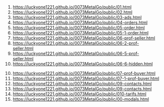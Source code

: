 <!-- https://github.com/luckyone1221/0073MetalGo -->

1. <https://luckyone1221.github.io/0073MetalGo/public/01.html>
2. <https://luckyone1221.github.io/0073MetalGo/public/02.html>
3. <https://luckyone1221.github.io/0073MetalGo/public/03-ads.html>
4. <https://luckyone1221.github.io/0073MetalGo/public/04-orders.html>
5. <https://luckyone1221.github.io/0073MetalGo/public/05-order.html>
6. <https://luckyone1221.github.io/0073MetalGo/public/05-1-order.html>
7. <https://luckyone1221.github.io/0073MetalGo/public/06-prof-seller.html>
8. <https://luckyone1221.github.io/0073MetalGo/public/06-2-prof-seller.html>
9. <https://luckyone1221.github.io/0073MetalGo/public/06-5-prof-seller.html>
9. <https://luckyone1221.github.io/0073MetalGo/public/06-6-hidden.html>
<!--1. <https://luckyone1221.github.io/0073MetalGo/public/08-bidding.html>-->
10. <https://luckyone1221.github.io/0073MetalGo/public/07-prof-buyer.html>
10. <https://luckyone1221.github.io/0073MetalGo/public/07-1-prof-buyer.html>
10. <https://luckyone1221.github.io/0073MetalGo/public/09-contacts.html>
10. <https://luckyone1221.github.io/0073MetalGo/public/09-contacts.html>
10. <https://luckyone1221.github.io/0073MetalGo/public/010-tarifs.html>
10. <https://luckyone1221.github.io/0073MetalGo/public/00-modals.html>